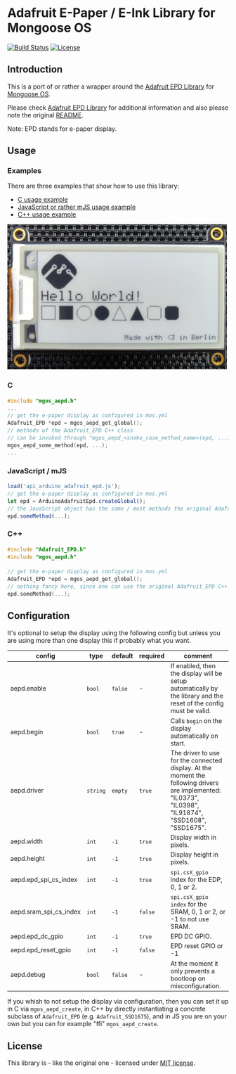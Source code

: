 # Adafruit E-Paper / E-Ink Library for Mongoose OS

[![Build Status](https://img.shields.io/travis/bbilger/mgos-arduino-adafruit-epd.svg?maxAge=60&style=flat-square)](https://travis-ci.org/bbilger/mgos-arduino-adafruit-epd)
[![License](https://img.shields.io/github/license/bbilger/mgos-arduino-adafruit-epd.svg?maxAge=60&style=flat-square&color=blue)](https://github.com/bbilger/mgos-arduino-adafruit-epd/blob/master/LICENSE)

## Introduction
This is a port of or rather a wrapper around the [Adafruit EPD Library](https://github.com/adafruit/Adafruit_EPD) for [Mongoose OS](https://mongoose-os.com/).

Please check [Adafruit EPD Library](https://github.com/adafruit/Adafruit_EPD) for additional information
and also please note the original [README](README_ORIG.md).

Note: EPD stands for e-paper display.

## Usage

### Examples

There are three examples that show how to use this library:

- [C usage example](https://github.com/bbilger/mgos-arduino-adafruit-epd/tree/master/examples/hello_c)
- [JavaScript or rather mJS usage example](https://github.com/bbilger/mgos-arduino-adafruit-epd/tree/master/examples/hello_js)
- [C++ usage example](https://github.com/bbilger/mgos-arduino-adafruit-epd/tree/master/examples/hello_cpp)

![](alien/assets/example.jpg)

### C

```C
#include "mgos_aepd.h"
...
// get the e-paper display as configured in mos.yml
Adafruit_EPD *epd = mgos_aepd_get_global();
// methods of the Adafruit_EPD C++ class
// can be invoked through "mgos_aepd_<snake_case_method_name>(epd, ...)"
mgos_aepd_some_method(epd, ...);
...
```

### JavaScript / mJS

```JavaScript
load('api_arduino_adafruit_epd.js');
// get the e-paper display as configured in mos.yml
let epd = ArduinoAdafruitEpd.createGlobal();
// the JavaScript object has the same / most methods the original Adafruit_EPD C++ class has
epd.someMethod(...);
```

### C++

```C++
#include "Adafruit_EPD.h"
#include "mgos_aepd.h"

// get the e-paper display as configured in mos.yml
Adafruit_EPD *epd = mgos_aepd_get_global();
// nothing fancy here, since one can use the original Adafruit_EPD C++ class directly
epd.someMethod(...);

```

## Configuration

It's optional to setup the display using the following config but unless you are using more than one display this if probably what you want.

| config                 | type     | default | required | comment |
| ---------------------- | -------- | ------- | -------- | --------|
| aepd.enable            | `bool`   | `false` | -        | If enabled, then the display will be setup automatically by the library and the reset of the config must be valid. |
| aepd.begin             | `bool`   | `true`  | -        | Calls `begin` on the display automatically on start.
| aepd.driver            | `string` | `empty` | `true`   | The driver to use for the connected display. At the moment the following drivers are implemented: "IL0373", "IL0398", "IL91874", "SSD1608", "SSD1675". |
| aepd.width             | `int`    | `-1`    | `true`   | Display width in pixels. |
| aepd.height            | `int`    | `-1`    | `true`   | Display height in pixels. |
| aepd.epd_spi_cs_index  | `int`    | `-1`    | `true`   | `spi.csX_gpio` index for the EDP, 0, 1 or 2. |
| aepd.sram_spi_cs_index | `int`    | `-1`    | `false`  | `spi.csX_gpio index` for the SRAM, 0, 1 or 2, or -1 to not use SRAM. |
| aepd.epd_dc_gpio       | `int`    | `-1`    | `true`   | EPD DC GPIO. |
| aepd.epd_reset_gpio    | `int`    | `-1`    | `false`  | EPD reset GPIO or -1 |
| aepd.debug             | `bool`   | `false` | -        | At the moment it only prevents a bootloop on misconfiguration.

If you whish to not setup the display via configuration, then you can set it up in C via `mgos_aepd_create`, in C++ by directly instantiating a concrete subclass of `Adafruit_EPD` (e.g. `Adafruit_SSD1675`), and in JS you are on your own but you can for example "ffi" `mgos_aepd_create`.

 ## License

This library is - like the original one - licensed under [MIT license](LICENSE).
